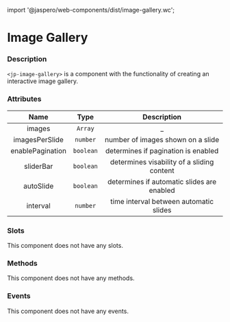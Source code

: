 import '@jaspero/web-components/dist/image-gallery.wc';

# Image Gallery

### Description

`<jp-image-gallery>` is a component with the functionality of creating an interactive image gallery.

### Attributes

| **Name** | **Type** | **Description** |
| :----: | :----: | :---: |
| images |`Array` | _ |
| imagesPerSlide | `number` | number of images shown on a slide |
| enablePagination | `boolean` | determines if pagination is enabled |
| sliderBar | `boolean` | determines visability of a sliding content |
| autoSlide | `boolean` | determines if automatic slides are enabled |
| interval | `number` | time interval between automatic slides |
  
### Slots

This component does not have any slots.


### Methods

This component does not have any methods.


### Events

This component does not have any events. 
>